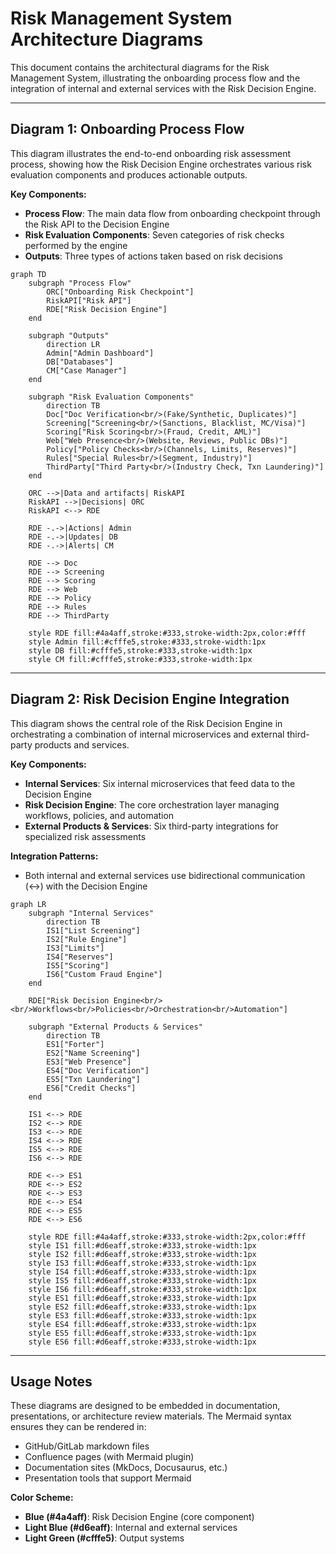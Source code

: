 # Risk Management System Architecture Diagrams

This document contains the architectural diagrams for the Risk Management System, illustrating the onboarding process flow and the integration of internal and external services with the Risk Decision Engine.

---

## Diagram 1: Onboarding Process Flow

This diagram illustrates the end-to-end onboarding risk assessment process, showing how the Risk Decision Engine orchestrates various risk evaluation components and produces actionable outputs.

**Key Components:**
- **Process Flow**: The main data flow from onboarding checkpoint through the Risk API to the Decision Engine
- **Risk Evaluation Components**: Seven categories of risk checks performed by the engine
- **Outputs**: Three types of actions taken based on risk decisions

```mermaid
graph TD
    subgraph "Process Flow"
        ORC["Onboarding Risk Checkpoint"]
        RiskAPI["Risk API"]
        RDE["Risk Decision Engine"]
    end

    subgraph "Outputs"
        direction LR
        Admin["Admin Dashboard"]
        DB["Databases"]
        CM["Case Manager"]
    end

    subgraph "Risk Evaluation Components"
        direction TB
        Doc["Doc Verification<br/>(Fake/Synthetic, Duplicates)"]
        Screening["Screening<br/>(Sanctions, Blacklist, MC/Visa)"]
        Scoring["Risk Scoring<br/>(Fraud, Credit, AML)"]
        Web["Web Presence<br/>(Website, Reviews, Public DBs)"]
        Policy["Policy Checks<br/>(Channels, Limits, Reserves)"]
        Rules["Special Rules<br/>(Segment, Industry)"]
        ThirdParty["Third Party<br/>(Industry Check, Txn Laundering)"]
    end

    ORC -->|Data and artifacts| RiskAPI
    RiskAPI -->|Decisions| ORC
    RiskAPI <--> RDE

    RDE -.->|Actions| Admin
    RDE -.->|Updates| DB
    RDE -.->|Alerts| CM

    RDE --> Doc
    RDE --> Screening
    RDE --> Scoring
    RDE --> Web
    RDE --> Policy
    RDE --> Rules
    RDE --> ThirdParty

    style RDE fill:#4a4aff,stroke:#333,stroke-width:2px,color:#fff
    style Admin fill:#cfffe5,stroke:#333,stroke-width:1px
    style DB fill:#cfffe5,stroke:#333,stroke-width:1px
    style CM fill:#cfffe5,stroke:#333,stroke-width:1px
```

---

## Diagram 2: Risk Decision Engine Integration

This diagram shows the central role of the Risk Decision Engine in orchestrating a combination of internal microservices and external third-party products and services.

**Key Components:**
- **Internal Services**: Six internal microservices that feed data to the Decision Engine
- **Risk Decision Engine**: The core orchestration layer managing workflows, policies, and automation
- **External Products & Services**: Six third-party integrations for specialized risk assessments

**Integration Patterns:**
- Both internal and external services use bidirectional communication (↔) with the Decision Engine

```mermaid
graph LR
    subgraph "Internal Services"
        direction TB
        IS1["List Screening"]
        IS2["Rule Engine"]
        IS3["Limits"]
        IS4["Reserves"]
        IS5["Scoring"]
        IS6["Custom Fraud Engine"]
    end

    RDE["Risk Decision Engine<br/><br/>Workflows<br/>Policies<br/>Orchestration<br/>Automation"]

    subgraph "External Products & Services"
        direction TB
        ES1["Forter"]
        ES2["Name Screening"]
        ES3["Web Presence"]
        ES4["Doc Verification"]
        ES5["Txn Laundering"]
        ES6["Credit Checks"]
    end

    IS1 <--> RDE
    IS2 <--> RDE
    IS3 <--> RDE
    IS4 <--> RDE
    IS5 <--> RDE
    IS6 <--> RDE

    RDE <--> ES1
    RDE <--> ES2
    RDE <--> ES3
    RDE <--> ES4
    RDE <--> ES5
    RDE <--> ES6

    style RDE fill:#4a4aff,stroke:#333,stroke-width:2px,color:#fff
    style IS1 fill:#d6eaff,stroke:#333,stroke-width:1px
    style IS2 fill:#d6eaff,stroke:#333,stroke-width:1px
    style IS3 fill:#d6eaff,stroke:#333,stroke-width:1px
    style IS4 fill:#d6eaff,stroke:#333,stroke-width:1px
    style IS5 fill:#d6eaff,stroke:#333,stroke-width:1px
    style IS6 fill:#d6eaff,stroke:#333,stroke-width:1px
    style ES1 fill:#d6eaff,stroke:#333,stroke-width:1px
    style ES2 fill:#d6eaff,stroke:#333,stroke-width:1px
    style ES3 fill:#d6eaff,stroke:#333,stroke-width:1px
    style ES4 fill:#d6eaff,stroke:#333,stroke-width:1px
    style ES5 fill:#d6eaff,stroke:#333,stroke-width:1px
    style ES6 fill:#d6eaff,stroke:#333,stroke-width:1px
```

---

## Usage Notes

These diagrams are designed to be embedded in documentation, presentations, or architecture review materials. The Mermaid syntax ensures they can be rendered in:

- GitHub/GitLab markdown files
- Confluence pages (with Mermaid plugin)
- Documentation sites (MkDocs, Docusaurus, etc.)
- Presentation tools that support Mermaid

**Color Scheme:**
- **Blue (#4a4aff)**: Risk Decision Engine (core component)
- **Light Blue (#d6eaff)**: Internal and external services
- **Light Green (#cfffe5)**: Output systems
